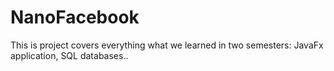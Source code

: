 # NanoFacebook
This is project covers everything what we learned in two semesters: JavaFx application, SQL databases..
